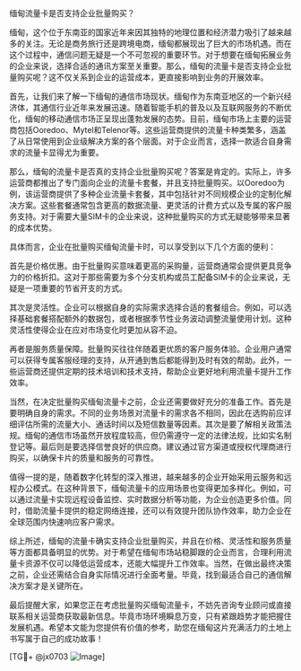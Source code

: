 缅甸流量卡是否支持企业批量购买？

缅甸，这个位于东南亚的国家近年来因其独特的地理位置和经济潜力吸引了越来越多的关注。无论是商务旅行还是跨境电商，缅甸都展现出了巨大的市场机遇。而在这个过程中，通信问题无疑是一个不可忽视的重要环节。对于想要在缅甸拓展业务的企业来说，选择合适的通讯方案至关重要。那么，缅甸的流量卡是否支持企业批量购买呢？这不仅关系到企业的运营成本，更直接影响到业务的开展效率。

首先，让我们来了解一下缅甸的通信市场现状。缅甸作为东南亚地区的一个新兴经济体，其通信行业近年来发展迅速。随着智能手机的普及以及互联网服务的不断优化，缅甸的移动通信市场正呈现出蓬勃发展的态势。目前，缅甸市场上主要的运营商包括Ooredoo、Mytel和Telenor等。这些运营商提供的流量卡种类繁多，涵盖了从日常使用到企业级解决方案的各个层面。对于企业而言，选择一款适合自身需求的流量卡显得尤为重要。

那么，缅甸的流量卡是否真的支持企业批量购买呢？答案是肯定的。实际上，许多运营商都推出了专门面向企业的流量卡套餐，并且支持批量购买。以Ooredoo为例，该运营商提供了多种企业流量卡套餐，其中包括针对不同规模企业的定制化解决方案。这些套餐通常包含更高的数据流量、更灵活的计费方式以及专属的客户服务支持。对于需要大量SIM卡的企业来说，这种批量购买的方式无疑能够带来显著的成本优势。

具体而言，企业在批量购买缅甸流量卡时，可以享受到以下几个方面的便利：

首先是价格优惠。由于批量购买意味着更高的采购量，运营商通常会提供更具竞争力的价格折扣。这对于那些需要为多个分支机构或员工配备SIM卡的企业来说，无疑是一项重要的节省开支的方式。

其次是灵活性。企业可以根据自身的实际需求选择合适的套餐组合。例如，可以选择基础套餐搭配额外的数据包，或者根据季节性业务波动调整流量使用计划。这种灵活性使得企业在应对市场变化时更加从容不迫。

再者是服务质量保障。批量购买往往伴随着更优质的客户服务体验。企业用户通常可以获得专属客服经理的支持，从开通到售后都能得到及时有效的帮助。此外，一些运营商还提供定期的技术培训和技术支持，帮助企业更好地利用流量卡提升工作效率。

当然，在决定批量购买缅甸流量卡之前，企业还需要做好充分的准备工作。首先是要明确自身的需求。不同的业务场景对流量卡的需求各不相同，因此在选购前应详细评估所需的流量大小、通话时间以及短信数量等因素。其次是要了解相关政策法规。缅甸的通信市场虽然开放程度较高，但仍需遵守一定的法律法规，比如实名制登记等。最后则是要选择信誉良好的供应商。建议通过官方渠道或授权代理商进行购买，以确保卡片的质量和服务的可靠性。

值得一提的是，随着数字化转型的深入推进，越来越多的企业开始采用云服务和远程办公模式。在这种背景下，缅甸流量卡的应用场景也变得更加多样化。例如，可以通过流量卡实现远程设备监控、实时数据分析等功能，为企业创造更多价值。同时，借助流量卡提供的稳定网络连接，还可以有效提升团队协作效率，助力企业在全球范围内快速响应客户需求。

综上所述，缅甸的流量卡确实支持企业批量购买，并且在价格、灵活性和服务质量等方面都具备明显的优势。对于希望在缅甸市场站稳脚跟的企业而言，合理利用流量卡资源不仅可以降低运营成本，还能大幅提升工作效率。当然，在做出最终决策之前，企业还需结合自身实际情况进行全面考量。毕竟，找到最适合自己的通信解决方案才是关键所在。

最后提醒大家，如果您正在考虑批量购买缅甸流量卡，不妨先咨询专业顾问或直接联系相关运营商获取最新信息。毕竟市场环境瞬息万变，只有紧跟趋势才能把握住发展机遇。希望本文能为您提供有价值的参考，助您在缅甸这片充满活力的土地上书写属于自己的成功故事！

[TG💪+ @jx0703 ![Image](https://github.com/user-attachments/assets/dbca1d08-cadb-493c-b0ec-ad6f7a83f270)]